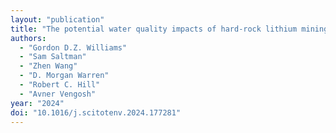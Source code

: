 ```yaml
---
layout: "publication"
title: "The potential water quality impacts of hard-rock lithium mining: Insights from a legacy pegmatite mine in North Carolina, USA"
authors:
  - "Gordon D.Z. Williams"
  - "Sam Saltman"
  - "Zhen Wang"
  - "D. Morgan Warren"
  - "Robert C. Hill"
  - "Avner Vengosh"
year: "2024"
doi: "10.1016/j.scitotenv.2024.177281"
---
```


